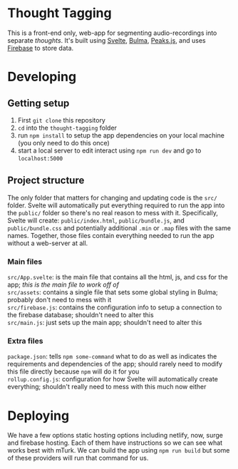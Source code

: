 # Thought Tagging

This is a front-end only, web-app for segmenting audio-recordings into separate *thoughts*. It's built using [Svelte](https://svelte.dev/), [Bulma](https://bulma.io/documentation/), [Peaks.js](https://github.com/bbc/peaks.js), and uses [Firebase](https://firebase.google.com/) to store data.

# Developing  

## Getting setup

1. First `git clone` this repository
2. `cd` into the `thought-tagging` folder
3. run `npm install` to setup the app dependencies on your local machine (you only need to do this once)
4. start a local server to edit interact using `npm run dev` and go to `localhost:5000`

## Project structure

The only folder that matters for changing and updating code is the `src/` folder. Svelte will automatically put everything required to run the app into the `public/` folder so there's no real reason to mess with it. Specifically, Svelte will create: `public/index.html`, `public/bundle.js`, and `public/bundle.css` and potentially additional `.min` or `.map` files with the same names. Together, those files contain everything needed to run the app without a web-server at all. 

### Main files  

`src/App.svelte`: is the main file that contains all the html, js, and css for the app; *this is the main file to work off of*    
`src/assets`: contains a single file that sets some global styling in Bulma; probably don't need to mess with it  
`src/firebase.js`: contains the configuration info to setup a connection to the firebase database; shouldn't need to alter this  
`src/main.js`: just sets up the main app; shouldn't need to alter this  

### Extra files  

`package.json`: tells `npm some-command` what to do as well as indicates the requirements and dependencies of the app; should rarely need to modify this file directly because `npm` will do it for you  
`rollup.config.js`: configuration for how Svelte will automatically create everything; shouldn't really need to mess with this much now either


# Deploying

We have a few options static hosting options including netlify, now, surge and firebase hosting. Each of them have instructions so we can see what works best with mTurk. We can build the app using `npm run build` but some of these providers will run that command for us. 

